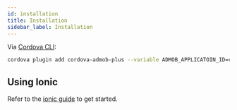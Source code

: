 ```yaml
---
id: installation
title: Installation
sidebar_label: Installation
---
```


Via [Cordova CLI](https://www.npmjs.com/package/cordova):

```sh
cordova plugin add cordova-admob-plus --variable ADMOB_APPLICATOIN_ID=ca-app-pub-xxx~xxx
```

## Using Ionic

Refer to the [ionic guide](ionic.md) to get started.
